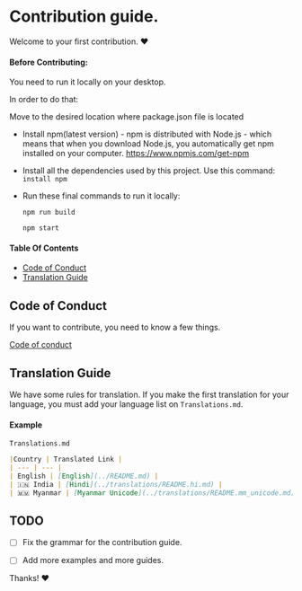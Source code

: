 ﻿# Contribution guide.

Welcome to your first contribution. :heart:

#### Before Contributing:
You need to run it locally on your desktop.

In order to do that:

Move to the desired location where package.json file is located

- Install npm(latest version) -
    npm is distributed with Node.js - which means that when you download Node.js,
    you automatically get npm installed on your computer.
    https://www.npmjs.com/get-npm
- Install all the dependencies used by this project.
   Use this command:  `install npm`

- Run these final commands to run it locally:

  `npm run build`
  
  `npm start`

#### Table Of Contents
- [Code of Conduct](#code-of-conduct)
- [Translation Guide](#translation-guide)

## Code of Conduct
If you want to contribute, you need to know a few things.

[Code of conduct](../CODE_OF_CONDUCT.md)

## Translation Guide
We have some rules for translation. If you make the first translation for your language, you must add your language list on `Translations.md`.

#### Example

`Translations.md`
```markdown
|Country | Translated Link |
| --- | --- |
| English | [English](../README.md) |
| 🇮🇳 India | [Hindi](../translations/README.hi.md) |
| 🇲🇲 Myanmar | [Myanmar Unicode](../translations/README.mm_unicode.md), Myanmar ZawGyi |
```

## TODO
- [ ] Fix the grammar for the contribution guide.
- [ ] Add more examples and more guides.


Thanks! :heart:
